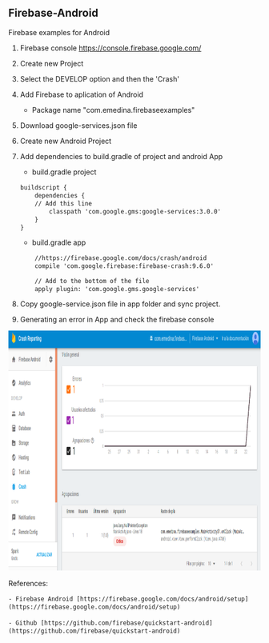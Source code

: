 ## Firebase-Android
Firebase examples for Android

1. Firebase console https://console.firebase.google.com/
2. Create new Project 
3. Select the DEVELOP option and then the 'Crash' 
4. Add Firebase to aplication of Android
	- Package name "com.emedina.firebaseexamples"
5. Download google-services.json file
6. Create new Android Project
7. Add dependencies to build.gradle of project and android App

	- build.gradle project
	```
	buildscript {
  		dependencies {
    	// Add this line
    		classpath 'com.google.gms:google-services:3.0.0'
  		}
	}
	```

	- build.gradle app
	
	```
		//https://firebase.google.com/docs/crash/android
		compile 'com.google.firebase:firebase-crash:9.6.0'
	```

	```...
		// Add to the bottom of the file
		apply plugin: 'com.google.gms.google-services'

	```
8. Copy google-service.json file in app folder and sync project.
9. Generating an error in App and check the firebase console 

  <img src="https://github.com/emedinaa/Firebase-Android/blob/master/screenshot.png" height="480">
  
References:
	
	- Firebase Android [https://firebase.google.com/docs/android/setup](https://firebase.google.com/docs/android/setup)
	
	- Github [https://github.com/firebase/quickstart-android](https://github.com/firebase/quickstart-android)
